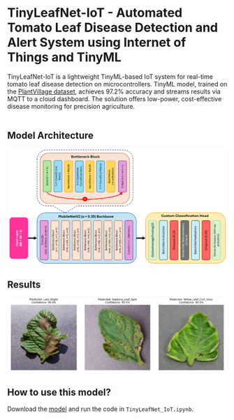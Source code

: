# TinyLeafNet-IoT - Automated Tomato Leaf Disease Detection and Alert System using Internet of Things and TinyML
TinyLeafNet-IoT is a lightweight TinyML-based IoT system for real-time tomato leaf disease detection on microcontrollers. TinyML model, trained on the <a href="https://github.com/spMohanty/PlantVillage-Dataset">PlantVillage dataset</a>, achieves 97.2% accuracy and streams results via MQTT to a cloud dashboard. The solution offers low-power, cost-effective disease monitoring for precision agriculture.
<br/><br/>
## Model Architecture

<img src="images/tinymlleafnet-iot_architecture.png"/>

## Results

<img src="images/results.png"/>

## How to use this model?

Download the <a href="https://github.com/tim3in/TinyLeafNet-IoT/blob/main/model/tinyleafnetiot.lite">model</a> and run the code in <code>TinyLeafNet_IoT.ipynb</code>.
